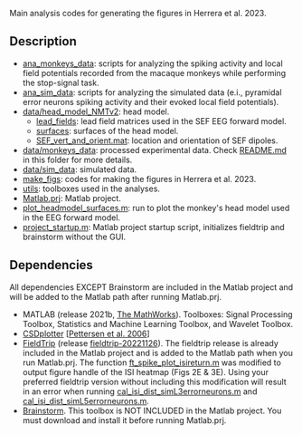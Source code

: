 
Main analysis codes for generating the figures in Herrera et al. 2023.

## Description
- [ana_monkeys_data](ana_monkeys_data): scripts for analyzing the spiking activity and local field potentials recorded from the macaque monkeys while performing the stop-signal task. 
- [ana_sim_data](ana_sim_data): scripts for analyzing the simulated data (e.i., pyramidal error neurons spiking activity and their evoked local field potentials).
- [data/head_model_NMTv2](data\head_model_NMTv2): head model.
    - [lead_fields](data\head_model_NMTv2\lead_fields): lead field matrices used in the SEF EEG forward model.
    - [surfaces](data\head_model_NMTv2\surfaces): surfaces of the head model.
    - [SEF_vert_and_orient.mat](data\head_model_NMTv2\SEF_vert_and_orient.mat): location and orientation of SEF dipoles.
- [data/monkeys_data](data\monkeys_data): processed experimental data. Check [README.md](data\monkeys_data\README.md) in this folder for more details.
- [data/sim_data](data\sim_data): simulated data.
- [make_figs](make_figs): codes for making the figures in Herrera et al. 2023.
- [utils](utils): toolboxes used in the analyses.
- [Matlab.prj](Matlab.prj): Matlab project.
- [plot_headmodel_surfaces.m](plot_headmodel_surfaces.m): run to plot the monkey's head model used in the EEG forward model.
- [project_startup.m](project_startup.m): Matlab project startup script, initializes fieldtrip and brainstorm without the GUI.

## Dependencies
All dependencies EXCEPT Brainstorm are included in the Matlab project and will be added to the Matlab path after running Matlab.prj. 
- MATLAB (release 2021b, [The MathWorks](https://www.mathworks.com/?s_tid=gn_logo)). Toolboxes: Signal Processing Toolbox, Statistics and Machine Learning Toolbox, and Wavelet Toolbox.
- [CSDplotter](src_matlab\utils\CSDplotter-0.1.1) [[Pettersen et al. 2006](10.1016/j.jneumeth.2005.12.005)]
- [FieldTrip](https://www.fieldtriptoolbox.org/) (release [fieldtrip-20221126](src_matlab\utils\fieldtrip-20221126)). The fieldtrip release is already included in the Matlab project and is added to the Matlab path when you run Matlab.prj. The function [ft_spike_plot_isireturn.m](utils\fieldtrip-20221126\contrib\spike\ft_spike_plot_isireturn.m) was modified to output figure handle of the ISI heatmap (Figs 2E & 3E). Using your preferred fieldtrip version without including this modification will result in an error when running [cal_isi_dist_simL3errorneurons.m](src_matlab\ana_sim_data\cal_isi_dist_simL3errorneurons.m) and [cal_isi_dist_simL5errorneurons.m](src_matlab\ana_sim_data\cal_isi_dist_simL5errorneurons.m).
- [Brainstorm](https://neuroimage.usc.edu/brainstorm/Introduction). This toolbox is NOT INCLUDED in the Matlab project. You must download and install it before running Matlab.prj. 